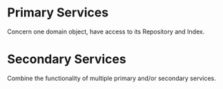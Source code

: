 # Primary Services
Concern one domain object, have access to its Repository and Index.

# Secondary Services
Combine the functionality of multiple primary and/or secondary services.
